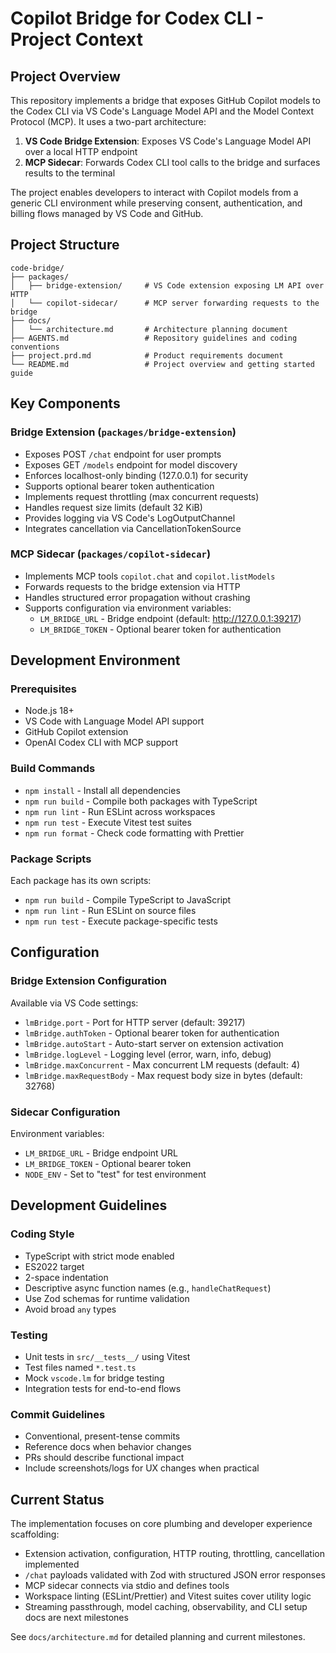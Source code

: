# Copilot Bridge for Codex CLI - Project Context

## Project Overview

This repository implements a bridge that exposes GitHub Copilot models to the Codex CLI via VS Code's Language Model API and the Model Context Protocol (MCP). It uses a two-part architecture:

1. **VS Code Bridge Extension**: Exposes VS Code's Language Model API over a local HTTP endpoint
2. **MCP Sidecar**: Forwards Codex CLI tool calls to the bridge and surfaces results to the terminal

The project enables developers to interact with Copilot models from a generic CLI environment while preserving consent, authentication, and billing flows managed by VS Code and GitHub.

## Project Structure

```
code-bridge/
├── packages/
│   ├── bridge-extension/     # VS Code extension exposing LM API over HTTP
│   └── copilot-sidecar/      # MCP server forwarding requests to the bridge
├── docs/
│   └── architecture.md       # Architecture planning document
├── AGENTS.md                 # Repository guidelines and coding conventions
├── project.prd.md            # Product requirements document
└── README.md                 # Project overview and getting started guide
```

## Key Components

### Bridge Extension (`packages/bridge-extension`)
- Exposes POST `/chat` endpoint for user prompts
- Exposes GET `/models` endpoint for model discovery
- Enforces localhost-only binding (127.0.0.1) for security
- Supports optional bearer token authentication
- Implements request throttling (max concurrent requests)
- Handles request size limits (default 32 KiB)
- Provides logging via VS Code's LogOutputChannel
- Integrates cancellation via CancellationTokenSource

### MCP Sidecar (`packages/copilot-sidecar`)
- Implements MCP tools `copilot.chat` and `copilot.listModels`
- Forwards requests to the bridge extension via HTTP
- Handles structured error propagation without crashing
- Supports configuration via environment variables:
  - `LM_BRIDGE_URL` - Bridge endpoint (default: http://127.0.0.1:39217)
  - `LM_BRIDGE_TOKEN` - Optional bearer token for authentication

## Development Environment

### Prerequisites
- Node.js 18+
- VS Code with Language Model API support
- GitHub Copilot extension
- OpenAI Codex CLI with MCP support

### Build Commands
- `npm install` - Install all dependencies
- `npm run build` - Compile both packages with TypeScript
- `npm run lint` - Run ESLint across workspaces
- `npm run test` - Execute Vitest test suites
- `npm run format` - Check code formatting with Prettier

### Package Scripts
Each package has its own scripts:
- `npm run build` - Compile TypeScript to JavaScript
- `npm run lint` - Run ESLint on source files
- `npm run test` - Execute package-specific tests

## Configuration

### Bridge Extension Configuration
Available via VS Code settings:
- `lmBridge.port` - Port for HTTP server (default: 39217)
- `lmBridge.authToken` - Optional bearer token for authentication
- `lmBridge.autoStart` - Auto-start server on extension activation
- `lmBridge.logLevel` - Logging level (error, warn, info, debug)
- `lmBridge.maxConcurrent` - Max concurrent LM requests (default: 4)
- `lmBridge.maxRequestBody` - Max request body size in bytes (default: 32768)

### Sidecar Configuration
Environment variables:
- `LM_BRIDGE_URL` - Bridge endpoint URL
- `LM_BRIDGE_TOKEN` - Optional bearer token
- `NODE_ENV` - Set to "test" for test environment

## Development Guidelines

### Coding Style
- TypeScript with strict mode enabled
- ES2022 target
- 2-space indentation
- Descriptive async function names (e.g., `handleChatRequest`)
- Use Zod schemas for runtime validation
- Avoid broad `any` types

### Testing
- Unit tests in `src/__tests__/` using Vitest
- Test files named `*.test.ts`
- Mock `vscode.lm` for bridge testing
- Integration tests for end-to-end flows

### Commit Guidelines
- Conventional, present-tense commits
- Reference docs when behavior changes
- PRs should describe functional impact
- Include screenshots/logs for UX changes when practical

## Current Status

The implementation focuses on core plumbing and developer experience scaffolding:
- Extension activation, configuration, HTTP routing, throttling, cancellation implemented
- `/chat` payloads validated with Zod with structured JSON error responses
- MCP sidecar connects via stdio and defines tools
- Workspace linting (ESLint/Prettier) and Vitest suites cover utility logic
- Streaming passthrough, model caching, observability, and CLI setup docs are next milestones

See `docs/architecture.md` for detailed planning and current milestones.